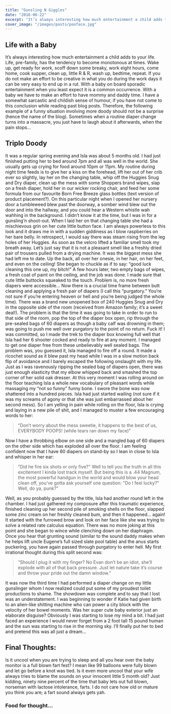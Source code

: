 ```yaml
---
title: "Gunsling N Giggles"
date: "2016-06-22"
excerpt: "It’s always interesting how much entertainment a child adds to your life. Life, pre-family, has..."
cover_image: "/images/posts/pooface.jpg"
---
```


## Life with a Baby

It’s always interesting how much entertainment a child adds to your life. Life, pre-family, has the tendency to become monotonous at times. Wake up, get ready for work, scoff down some breaky, work eight hours, come home, cook supper, clean up, little R & R, wash up, bedtime, repeat. If you do not make an effort to be creative in what you do during the work days it can be very easy to end up in a rut. With a baby on board sporadic entertainment when you least expect it is a common occurrence. With a baby we have to make an effort to have mommy and daddy time. I have a somewhat sarcastic and childish sense of humour, if you have not come to this conclusion while reading past blog posts. Therefore, the following example of a funny situation involving more doody should not be a surprise (hence the name of the blog). Sometimes when a routine diaper change turns into a massacre, you just have to laugh about it afterwards, when the pain stops…

## Triplo Doody

It was a regular spring evening and Isla was about 5 months old. I had just finished putting her to bed around 7pm and all was well in the world. She usually gets up crying for food around 10pm or 11pm. My routine during night time feeds is to give her a kiss on the forehead, lift her out of her crib ever so slightly, lay her on the changing table, whip off the Huggies Snug and Dry diaper, clean up the mess with some Shoppers brand wipes, slap on a fresh diaper, hold her in our wicker rocking chair, and feed her some formula from our favourite Born Free Breeze glass bottles (text version of product placement?). On this particular night when I opened her nursery door a tumbleweed blew past the doorway, a somber wind blew out the door and into the hallway, and you could hear a Western whistle wah wahhing in the background. I didn’t know it at the time, but I was in for a gunsling’n shoot-out. When I laid her on that changing table she had a mischievous grin on her cute little button face. I am always powerless to this look and it draws me in with a sudden giddiness as I blow raspberries on her bare belly. In retrospect, I would say there was steam rising from the leg holes of her Huggies. As soon as the velcro lifted a familiar smell took my breath away. Let’s just say that it is not a pleasant smell like a freshly dried pair of trousers pulled from a drying machine. It was the biggest mess she had left me to date. Up the back, all over her onesie, in her hair, on her feet, and even on the ceiling! She began to chuckle as if to say: “good luck cleaning this one up, my bitch!” A few hours later, two empty bags of wipes, a fresh coat of paint on the ceiling, and the job was done. I made sure that cute little buttocks squeaked to the touch. Problem is, no more fresh diapers were accessible… Now there is a crucial time frame between butt cleaning and applying a fresh pair of diapers (I call this “purgatory.” You’re not sure if you’re entering heaven or hell and you’re being judged the whole time). There was a brand new unopened box of 240 Huggies Snug and Dry in the opposite side of the room (received from Amazon family; it’s a sweet deal!). The problem is that the time it was going to take in order to run to that side of the room, pop the top of the diaper box open, rip through the pre-sealed bags of 60 diapers as though a baby calf was drowning in them; was going to push me well over purgatory to the point of no return. Fuck it! I was committed, so I made the trek to the diaper box knowing full well that Isla had her 6 shooter cocked and ready to fire at any moment. I managed to get one diaper free from these unbelievably well sealed bags. The problem was, you guessed it, Isla managed to fire off a round. It made a ricochet sound as it blew past my head while I was in a slow motion back flip of avoidance and I barely escaped the following onslaught with my life. Just as I was ravenously ripping the sealed bag of diapers open, there was just enough elasticity that my elbow whipped back and smashed the top corner of her solid oak dresser. At this very moment I was rolling around on the floor teaching Isla a whole new vocabulary of pleasant words while massaging my “not so funny” funny bone. I swore the bone was now shattered into a hundred pieces. Isla had just started wailing (not sure if it was my screams of agony or that she was just embarrassed about her second mess). So I am yelling in pain while rolling on the floor, Isla is crying and laying in a new pile of shit, and I managed to muster a few encouraging words to her:

> “Don’t worry about the mess sweetie, it happens to the best of us, EVERYBODY POOPS! (while tears ran down my face)”

Now I have a throbbing elbow on one side and a mangled bag of 60 diapers on the other side which has exploded all over the floor. I am feeling confident now that I have 60 diapers on stand-by so I lean in close to Isla and whisper in her ear:

> “Did he fire six shots or only five?" Well to tell you the truth in all this excitement I kinda lost track myself. But being this is a .44 Magnum, the most powerful handgun in the world and would blow your head clean off, you've gotta ask yourself one question: "Do I feel lucky?" Well, do ya, punk?”

Well, as you probably guessed by the title, Isla had another round left in the chamber. I had just gathered my composure after this traumatic experience, finished cleaning up her second pile of smoking shells on the floor, slapped some zinc cream on her freshly cleaned bum, and then it happened… again! It started with the furrowed brow and look on her face like she was trying to solve a related rate calculus equation. There was no more joking at this point and she began to wince while clenching down on her diaphragm. Once you hear that grunting sound (similar to the sound daddy makes when he helps lift uncle Eugene’s full sized slate pool table) and the anus starts puckering, you have again passed through purgatory to enter hell. My first irrational thought during this split second was:

> “Should I plug it with my finger? No Evan don’t be an idiot, she’ll explode with all of that back pressure. Just let nature take it’s course and throw your pride out the damn window.”

It was now the third time I had performed a diaper change on my little gunslinger whom I now realized could put some of my proudest toilet productions to shame. The showdown was complete and to say that I lost was an understatement. I was beginning to wonder if Katie had given birth to an alien-like shitting machine who can power a city block with the velocity of her bowel moments. Was her super cute baby exterior just an elaborate disguise? Obviously I was starting to lose my mind a bit. I had just faced an experience I would never forget from a 2 foot tall 15 pound human and the sun was starting to rise in the morning sky. I’ll finally put her to bed and pretend this was all just a dream...

## Final Thoughts:

Is it uncool when you are trying to sleep and all you hear over the baby monitor is a full blown fart fest? I mean like 99 balloons were fully blown and let go before a knot was tied. Is it even more uncool that your wife always tries to blame the sounds on your innocent little 5 month old? Just kidding, ninety nine percent of the time that baby lets out full blown, norseman with lactose intolerance, farts. I do not care how old or mature you think you are; a fart sound always gets yah.

### Food for thought...
